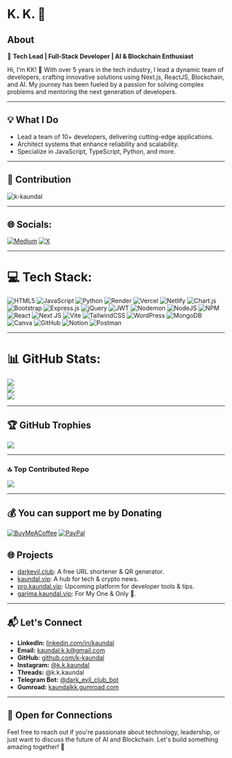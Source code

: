 # K. K. 💫

## About
🚀 **Tech Lead | Full-Stack Developer | AI & Blockchain Enthusiast**

Hi, I’m KK! 👋 With over 5 years in the tech industry, I lead a dynamic team of developers, crafting innovative solutions using Next.js, ReactJS, Blockchain, and AI. My journey has been fueled by a passion for solving complex problems and mentoring the next generation of developers.

---

## 💡 What I Do

- Lead a team of 10+ developers, delivering cutting-edge applications.
- Architect systems that enhance reliability and scalability.
- Specialize in JavaScript, TypeScript, Python, and more.

---
## 🤙 Contribution
<p><img align="center" src="https://github-readme-streak-stats.herokuapp.com/?user=k-kaundal&" alt="k-kaundal" /></p>

---

## 🌐 Socials:
[![Medium](https://img.shields.io/badge/Medium-12100E?logo=medium&logoColor=white)](https://medium.com/@@dev.shefali7) [![X](https://img.shields.io/badge/X-black.svg?logo=X&logoColor=white)](https://x.com/Shefali__J) 

---

# 💻 Tech Stack:
![HTML5](https://img.shields.io/badge/html5-%23E34F26.svg?style=flat-square&logo=html5&logoColor=white) ![JavaScript](https://img.shields.io/badge/javascript-%23323330.svg?style=flat-square&logo=javascript&logoColor=%23F7DF1E) ![Python](https://img.shields.io/badge/python-3670A0?style=flat-square&logo=python&logoColor=ffdd54) ![Render](https://img.shields.io/badge/Render-%46E3B7.svg?style=flat-square&logo=render&logoColor=white) ![Vercel](https://img.shields.io/badge/vercel-%23000000.svg?style=flat-square&logo=vercel&logoColor=white) ![Netlify](https://img.shields.io/badge/netlify-%23000000.svg?style=flat-square&logo=netlify&logoColor=#00C7B7) ![Chart.js](https://img.shields.io/badge/chart.js-F5788D.svg?style=flat-square&logo=chart.js&logoColor=white) ![Bootstrap](https://img.shields.io/badge/bootstrap-%238511FA.svg?style=flat-square&logo=bootstrap&logoColor=white) ![Express.js](https://img.shields.io/badge/express.js-%23404d59.svg?style=flat-square&logo=express&logoColor=%2361DAFB) ![jQuery](https://img.shields.io/badge/jquery-%230769AD.svg?style=flat-square&logo=jquery&logoColor=white) ![JWT](https://img.shields.io/badge/JWT-black?style=flat-square&logo=JSON%20web%20tokens) ![Nodemon](https://img.shields.io/badge/NODEMON-%23323330.svg?style=flat-square&logo=nodemon&logoColor=%BBDEAD) ![NodeJS](https://img.shields.io/badge/node.js-6DA55F?style=flat-square&logo=node.js&logoColor=white) ![NPM](https://img.shields.io/badge/NPM-%23CB3837.svg?style=flat-square&logo=npm&logoColor=white) ![React](https://img.shields.io/badge/react-%2320232a.svg?style=flat-square&logo=react&logoColor=%2361DAFB) ![Next JS](https://img.shields.io/badge/Next-black?style=for-the-badge&logo=next.js&logoColor=white) ![Vite](https://img.shields.io/badge/vite-%23646CFF.svg?style=flat-square&logo=vite&logoColor=white) ![TailwindCSS](https://img.shields.io/badge/tailwindcss-%2338B2AC.svg?style=flat-square&logo=tailwind-css&logoColor=white) ![WordPress](https://img.shields.io/badge/WordPress-%23117AC9.svg?style=flat-square&logo=WordPress&logoColor=white) ![MongoDB](https://img.shields.io/badge/MongoDB-%234ea94b.svg?style=flat-square&logo=mongodb&logoColor=white) ![Canva](https://img.shields.io/badge/Canva-%2300C4CC.svg?style=flat-square&logo=Canva&logoColor=white) ![GitHub](https://img.shields.io/badge/github-%23121011.svg?style=flat-square&logo=github&logoColor=white) ![Notion](https://img.shields.io/badge/Notion-%23000000.svg?style=flat-square&logo=notion&logoColor=white) ![Postman](https://img.shields.io/badge/Postman-FF6C37?style=flat-square&logo=postman&logoColor=white)

---

# 📊 GitHub Stats:
![](https://github-readme-stats.vercel.app/api?username=k-kaundal&theme=dark&hide_border=true&include_all_commits=true&count_private=false)<br/>
![](https://github-readme-streak-stats.herokuapp.com/?user=k-kaundal&theme=dark&hide_border=true)<br/>
![](https://github-readme-stats.vercel.app/api/top-langs/?username=k-kaundal&theme=dark&hide_border=true&include_all_commits=true&count_private=false&layout=compact)

---

## 🏆 GitHub Trophies
![](https://github-profile-trophy.vercel.app/?username=k-kaundal&theme=dracula&no-frame=true&no-bg=true&margin-w=4)

---

### 🔝 Top Contributed Repo
![](https://github-contributor-stats.vercel.app/api?username=k-kaundal&limit=5&theme=darcula&combine_all_yearly_contributions=true)

---

  ## 💰 You can support me by Donating
  [![BuyMeACoffee](https://img.shields.io/badge/Buy%20Me%20a%20Coffee-ffdd00?style=for-the-badge&logo=buy-me-a-coffee&logoColor=black)](https://buymeacoffee.com/kaundalkkz) [![PayPal](https://img.shields.io/badge/PayPal-00457C?style=for-the-badge&logo=paypal&logoColor=white)](https://paypal.me/kamleshanc) 


## 🌐 Projects

- [darkevil.club](https://darkevil.club): A free URL shortener & QR generator.
- [kaundal.vip](https://kaundal.vip): A hub for tech & crypto news.
- [pro.kaundal.vip](https://pro.kaundal.vip): Upcoming platform for developer tools & tips.
- [garima.kaundal.vip](https://garima.kaundal.vip): For My One & Only 💖.

---

## 📬 Let's Connect

- **LinkedIn:** [linkedin.com/in/kaundal](https://linkedin.com/in/kaundal)
- **Email:** kaundal.k.k@gmail.com
- **GitHub:** [github.com/k-kaundal](https://github.com/k-kaundal)
- **Instagram:** [@k.k.kaundal](https://instagram.com/k.k.kaundal)
- **Threads:** @k.k.kaundal
- **Telegram Bot:** [@dark_evil_club_bot](https://t.me/dark_evil_club_bot)
- **Gumroad:** [kaundalkk.gumroad.com](https://kaundalkk.gumroad.com)

---

## 🤝 Open for Connections

Feel free to reach out if you're passionate about technology, leadership, or just want to discuss the future of AI and Blockchain. Let's build something amazing together! 🚀
